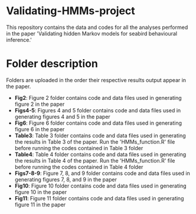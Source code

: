 # Validating-HMMs-project
This repository contains the data and codes for all the analyses performed in the paper 'Validating hidden Markov models for seabird behavioural inference.'

# Folder description

Folders are uploaded in the order their respective results output appear in the paper.
- **Fig2**: Figure 2 folder contains code and data files used in generating figure 2 in the paper
- **Figs4-5**: Figures 4 and 5 folder contains code and data files used in generating figures 4 and 5 in the paper
- **Fig6**: Figure 6 folder contains code and data files used in generating figure 6 in the paper
- **Table3**: Table 3 folder contains code and data files used in generating the results in Table 3 of the paper. Run the 'HMMs_function.R' file before running the codes contained in Table 3 folder
- **Table4**: Table 4 folder contains code and data files used in generating the results in Table 4 of the paper. Run the 'HMMs_function.R' file before running the codes contained in Table 4 folder
- **Figs7-8-9**: Figure 7, 8, and 9 folder contains code and data files used in generating figures 7, 8, and 9 in the paper
- **Fig10**: Figure 10 folder contains code and data files used in generating figure 10 in the paper
- **Fig11**: Figure 11 folder contains code and data files used in generating figure 11 in the paper
